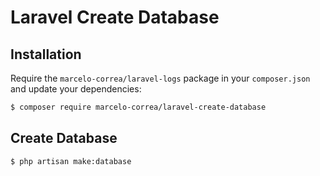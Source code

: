 # Laravel Create Database
## Installation
Require the `marcelo-correa/laravel-logs` package in your `composer.json` and update your dependencies:
```sh
$ composer require marcelo-correa/laravel-create-database
```
## Create Database
```sh
$ php artisan make:database
```
